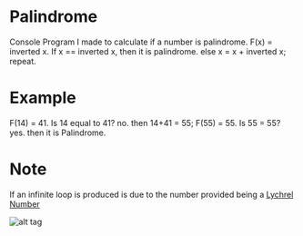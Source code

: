 # Palindrome
Console Program I made to calculate if a number is palindrome.
F(x) = inverted x.
If x == inverted x, then it is palindrome.
else x = x + inverted x;
repeat.
# Example
F(14) = 41.
Is 14 equal to 41? no.
then 14+41 = 55;
F(55) = 55.
Is 55 = 55? yes. then it is Palindrome.
# Note
If an infinite loop is produced is due to the number provided being a [Lychrel Number](https://en.wikipedia.org/wiki/Lychrel_number)

![alt tag](http://josescudero.com/assets/images/projects/palindrome.png)
